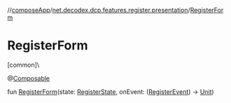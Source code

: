 //[composeApp](../../index.md)/[net.decodex.dcp.features.register.presentation](index.md)/[RegisterForm](-register-form.md)

# RegisterForm

[common]\

@[Composable](https://developer.android.com/reference/kotlin/androidx/compose/runtime/Composable.html)

fun [RegisterForm](-register-form.md)(state: [RegisterState](-register-state/index.md), onEvent: ([RegisterEvent](-register-event/index.md)) -&gt; [Unit](https://kotlinlang.org/api/latest/jvm/stdlib/kotlin/-unit/index.html))
